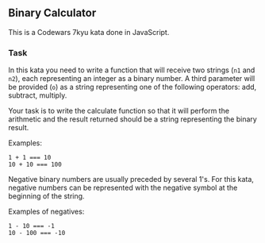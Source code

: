 ## Binary Calculator

This is a Codewars 7kyu kata done in JavaScript.

### Task

In this kata you need to write a function that will receive two strings (`n1` and `n2`), each representing an integer as a binary number. A third parameter will be provided (`o`) as a string representing one of the following operators: add, subtract, multiply.

Your task is to write the calculate function so that it will perform the arithmetic and the result returned should be a string representing the binary result.

Examples:

```text
1 + 1 === 10
10 + 10 === 100
```

Negative binary numbers are usually preceded by several 1's. For this kata, negative numbers can be represented with the negative symbol at the beginning of the string.

Examples of negatives:

```text
1 - 10 === -1
10 - 100 === -10
```
